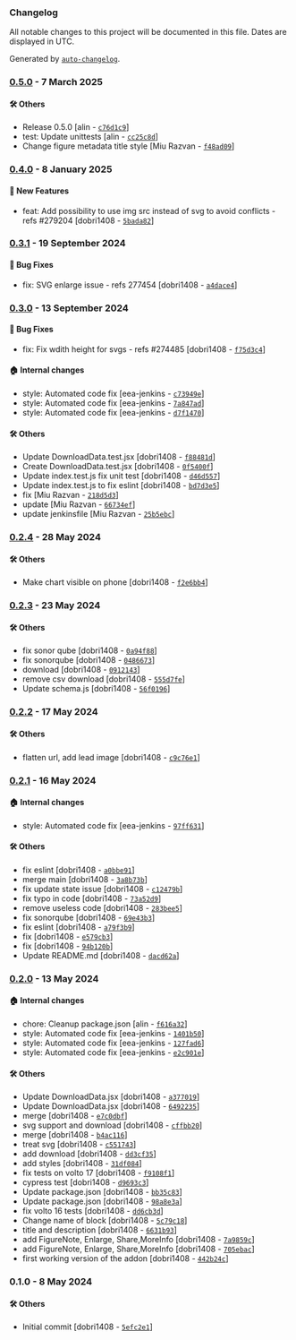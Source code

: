 ### Changelog

All notable changes to this project will be documented in this file. Dates are displayed in UTC.

Generated by [`auto-changelog`](https://github.com/CookPete/auto-changelog).

### [0.5.0](https://github.com/eea/volto-embed-static-content/compare/0.4.0...0.5.0) - 7 March 2025

#### :hammer_and_wrench: Others

- Release 0.5.0 [alin - [`c76d1c9`](https://github.com/eea/volto-embed-static-content/commit/c76d1c9d7765c09728233a7eb6a7aaa008dc8278)]
- test: Update unittests [alin - [`cc25c8d`](https://github.com/eea/volto-embed-static-content/commit/cc25c8db69ddbf5328720d35d3e40eafd151d43c)]
- Change figure metadata title style [Miu Razvan - [`f48ad09`](https://github.com/eea/volto-embed-static-content/commit/f48ad09fe008127a739988b552f8a5e58bf4e3e1)]
### [0.4.0](https://github.com/eea/volto-embed-static-content/compare/0.3.1...0.4.0) - 8 January 2025

#### :rocket: New Features

- feat: Add possibility to use img src instead of svg to avoid conflicts - refs #279204 [dobri1408 - [`5bada82`](https://github.com/eea/volto-embed-static-content/commit/5bada82e7825a4ab538ebc3efc513d6482f2e5ec)]

### [0.3.1](https://github.com/eea/volto-embed-static-content/compare/0.3.0...0.3.1) - 19 September 2024

#### :bug: Bug Fixes

- fix: SVG enlarge issue - refs 277454 [dobri1408 - [`a4dace4`](https://github.com/eea/volto-embed-static-content/commit/a4dace4e20788c74cc650f9dbca59c9c5b1f151f)]

### [0.3.0](https://github.com/eea/volto-embed-static-content/compare/0.2.4...0.3.0) - 13 September 2024

#### :bug: Bug Fixes

- fix: Fix wdith height for svgs  - refs #274485 [dobri1408 - [`f75d3c4`](https://github.com/eea/volto-embed-static-content/commit/f75d3c496169a1cf813d565f3ae9dde9da2ee7bc)]

#### :house: Internal changes

- style: Automated code fix [eea-jenkins - [`c73949e`](https://github.com/eea/volto-embed-static-content/commit/c73949e828c920fd0c96c8b495eefb6b74e3f0c1)]
- style: Automated code fix [eea-jenkins - [`7a847ad`](https://github.com/eea/volto-embed-static-content/commit/7a847adc26f67050a22f9e4a8802b864e6331929)]
- style: Automated code fix [eea-jenkins - [`d7f1470`](https://github.com/eea/volto-embed-static-content/commit/d7f147083ce5380cd748c6f95235eb951ec0970d)]

#### :hammer_and_wrench: Others

- Update DownloadData.test.jsx [dobri1408 - [`f88481d`](https://github.com/eea/volto-embed-static-content/commit/f88481d54a98d95cd23392ed45b2f9fbece690a4)]
- Create DownloadData.test.jsx [dobri1408 - [`0f5400f`](https://github.com/eea/volto-embed-static-content/commit/0f5400f648ff49c6a159965ed5e794cea025beb6)]
- Update index.test.js fix unit test [dobri1408 - [`d46d557`](https://github.com/eea/volto-embed-static-content/commit/d46d55718cc045e1540a4681d759b3d36b58af04)]
- Update index.test.js to fix eslint [dobri1408 - [`bd7d3e5`](https://github.com/eea/volto-embed-static-content/commit/bd7d3e5f4d7c8a807a3e3172d38c7df684b4af16)]
- fix [Miu Razvan - [`218d5d3`](https://github.com/eea/volto-embed-static-content/commit/218d5d3f935b23fc6ca37e9caa60a36e67d05df8)]
- update [Miu Razvan - [`66734ef`](https://github.com/eea/volto-embed-static-content/commit/66734ef2841b38869392a81932220ec4cb36505b)]
- update jenkinsfile [Miu Razvan - [`25b5ebc`](https://github.com/eea/volto-embed-static-content/commit/25b5ebc553eda9b3ff2961795f4478ee5bce925b)]
### [0.2.4](https://github.com/eea/volto-embed-static-content/compare/0.2.3...0.2.4) - 28 May 2024

#### :hammer_and_wrench: Others

- Make chart visible on phone [dobri1408 - [`f2e6bb4`](https://github.com/eea/volto-embed-static-content/commit/f2e6bb472fae054df176d7c522d7bb6f77106bf5)]
### [0.2.3](https://github.com/eea/volto-embed-static-content/compare/0.2.2...0.2.3) - 23 May 2024

#### :hammer_and_wrench: Others

- fix sonor qube [dobri1408 - [`0a94f88`](https://github.com/eea/volto-embed-static-content/commit/0a94f88e433b8bc83697c37310c6d7b392a6280f)]
- fix sonorqube [dobri1408 - [`0486673`](https://github.com/eea/volto-embed-static-content/commit/0486673873835411c52c5ff4a659f2b216348ad8)]
- download [dobri1408 - [`0912143`](https://github.com/eea/volto-embed-static-content/commit/09121430dedcf1de2a861358b35bed39f6679d29)]
- remove csv download [dobri1408 - [`555d7fe`](https://github.com/eea/volto-embed-static-content/commit/555d7fe8709c0303b638a319172b047e8eb28b91)]
- Update schema.js [dobri1408 - [`56f0196`](https://github.com/eea/volto-embed-static-content/commit/56f01965cdcc57f8bcce42b125a7646869128d2c)]
### [0.2.2](https://github.com/eea/volto-embed-static-content/compare/0.2.1...0.2.2) - 17 May 2024

#### :hammer_and_wrench: Others

- flatten url, add lead image [dobri1408 - [`c9c76e1`](https://github.com/eea/volto-embed-static-content/commit/c9c76e1f5e3512fe4bc036ef3708dcdf37f07dc0)]
### [0.2.1](https://github.com/eea/volto-embed-static-content/compare/0.2.0...0.2.1) - 16 May 2024

#### :house: Internal changes

- style: Automated code fix [eea-jenkins - [`97ff631`](https://github.com/eea/volto-embed-static-content/commit/97ff631d64d5ad31d9526f865f17092779a3e721)]

#### :hammer_and_wrench: Others

- fix eslint [dobri1408 - [`a0bbe91`](https://github.com/eea/volto-embed-static-content/commit/a0bbe91c45c62250bb69ad3512ec94dff0d31ad9)]
- merge main [dobri1408 - [`3a8b73b`](https://github.com/eea/volto-embed-static-content/commit/3a8b73bb542cbaed0b3b6223710e9a4b37822fb0)]
- fix update state issue [dobri1408 - [`c12479b`](https://github.com/eea/volto-embed-static-content/commit/c12479ba082e4ba47c2eb6c13ef58c453c18b692)]
- fix typo in code [dobri1408 - [`73a52d9`](https://github.com/eea/volto-embed-static-content/commit/73a52d9c4faff4c29dd4dff61f67db9d81a9152e)]
- remove useless code [dobri1408 - [`283bee5`](https://github.com/eea/volto-embed-static-content/commit/283bee5e10776c9a5c62a3eeab38288b95e2a781)]
- fix sonorqube [dobri1408 - [`69e43b3`](https://github.com/eea/volto-embed-static-content/commit/69e43b3c7558bfdd7afa0a1a5bcca19f64e5f4eb)]
- fix eslint [dobri1408 - [`a79f3b9`](https://github.com/eea/volto-embed-static-content/commit/a79f3b9e0b49ad5bfa2d232f011480fbf87daedc)]
- fix [dobri1408 - [`e579cb3`](https://github.com/eea/volto-embed-static-content/commit/e579cb3e8ea0520237a7f5e18c9e26e6dfad07c8)]
- fix [dobri1408 - [`94b120b`](https://github.com/eea/volto-embed-static-content/commit/94b120ba6d3b456ed2d51e7a775ac5bf925d8963)]
- Update README.md [dobri1408 - [`dacd62a`](https://github.com/eea/volto-embed-static-content/commit/dacd62a0e6430d63fd45bb13ee78f45e8bc346e4)]
### [0.2.0](https://github.com/eea/volto-embed-static-content/compare/0.1.0...0.2.0) - 13 May 2024

#### :house: Internal changes

- chore: Cleanup package.json [alin - [`f616a32`](https://github.com/eea/volto-embed-static-content/commit/f616a32a345fccd3cd529006b88ea251598c1e1f)]
- style: Automated code fix [eea-jenkins - [`1401b50`](https://github.com/eea/volto-embed-static-content/commit/1401b5092fb7c95c3e01e5d7ff15491f7d38b3d3)]
- style: Automated code fix [eea-jenkins - [`127fad6`](https://github.com/eea/volto-embed-static-content/commit/127fad68177a478dc2ecf9a9aecf50f7ca2c684f)]
- style: Automated code fix [eea-jenkins - [`e2c901e`](https://github.com/eea/volto-embed-static-content/commit/e2c901e9678515bb4f108f2a03be07e2501421b8)]

#### :hammer_and_wrench: Others

- Update DownloadData.jsx [dobri1408 - [`a377019`](https://github.com/eea/volto-embed-static-content/commit/a377019035fd3e7ad521d9e99e991c5c361d8f5c)]
- Update DownloadData.jsx [dobri1408 - [`6492235`](https://github.com/eea/volto-embed-static-content/commit/6492235b43aa60693eeeb0828e4eed8abfdfa960)]
- merge [dobri1408 - [`e7c0dbf`](https://github.com/eea/volto-embed-static-content/commit/e7c0dbf94db7161d311b28567671b622d2ce82cf)]
- svg support and download [dobri1408 - [`cffbb20`](https://github.com/eea/volto-embed-static-content/commit/cffbb20a8fb12552ab9fbc7b56658bca24904a70)]
- merge [dobri1408 - [`b4ac116`](https://github.com/eea/volto-embed-static-content/commit/b4ac1167ceb6af7f17051d16d48168fc539bb2c0)]
- treat svg [dobri1408 - [`c551743`](https://github.com/eea/volto-embed-static-content/commit/c551743b7fb53ffde408f4912aa924ae1e497856)]
- add download [dobri1408 - [`dd3cf35`](https://github.com/eea/volto-embed-static-content/commit/dd3cf3592dfaa5c6fa0f6990d825f3e371406ca4)]
- add styles [dobri1408 - [`31df084`](https://github.com/eea/volto-embed-static-content/commit/31df0849716de85dccea47a29c7758c896c5ba8a)]
- fix tests on volto 17 [dobri1408 - [`f9108f1`](https://github.com/eea/volto-embed-static-content/commit/f9108f12949b2551a1155ae3e736ad22155eadbb)]
- cypress test [dobri1408 - [`d9693c3`](https://github.com/eea/volto-embed-static-content/commit/d9693c340bf0ec3386c601877f8322707ebb9b04)]
- Update package.json [dobri1408 - [`bb35c83`](https://github.com/eea/volto-embed-static-content/commit/bb35c8330d0e3a3584fe2d896b59446ce595a3ba)]
- Update package.json [dobri1408 - [`98a8e3a`](https://github.com/eea/volto-embed-static-content/commit/98a8e3a0bd35990673a4fc4482f60897ecb70af2)]
- fix volto 16 tests [dobri1408 - [`dd6cb3d`](https://github.com/eea/volto-embed-static-content/commit/dd6cb3d6efc9f28da3be29c3eea68ef08c690af8)]
- Change name of block [dobri1408 - [`5c79c18`](https://github.com/eea/volto-embed-static-content/commit/5c79c18f90a46fea42a93bc8630acdf8436157f1)]
- title and description [dobri1408 - [`6631b93`](https://github.com/eea/volto-embed-static-content/commit/6631b93abba31747b1f2586cf4c9ea6bf45082f8)]
- add FigureNote, Enlarge, Share,MoreInfo [dobri1408 - [`7a9859c`](https://github.com/eea/volto-embed-static-content/commit/7a9859ce7772a2c4b9a3d45ef01953db762638a6)]
- add FigureNote, Enlarge, Share,MoreInfo [dobri1408 - [`705ebac`](https://github.com/eea/volto-embed-static-content/commit/705ebacefeafdba4b4ca8285e5d1c0a07b9f5ff1)]
- first working version of the addon [dobri1408 - [`442b24c`](https://github.com/eea/volto-embed-static-content/commit/442b24cea1c1c8977e4bdfd6eeab2937509f4065)]
### 0.1.0 - 8 May 2024

#### :hammer_and_wrench: Others

- Initial commit [dobri1408 - [`5efc2e1`](https://github.com/eea/volto-embed-static-content/commit/5efc2e13f8ff50d06fd5a79c8697daa061313bc6)]
